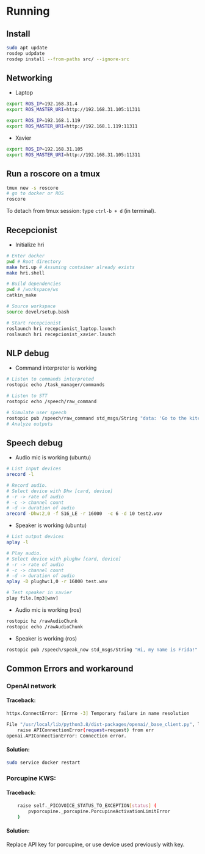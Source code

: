# Running

## Install

```bash
sudo apt update
rosdep udpdate
rosdep install --from-paths src/ --ignore-src
```

## Networking

- Laptop

```bash
export ROS_IP=192.168.31.4
export ROS_MASTER_URI=http://192.168.31.105:11311

export ROS_IP=192.168.1.119
export ROS_MASTER_URI=http://192.168.1.119:11311
```

- Xavier
```bash
export ROS_IP=192.168.31.105
export ROS_MASTER_URI=http://192.168.31.105:11311
```

## Run a roscore on a tmux

```bash
tmux new -s roscore
# go to docker or ROS
roscore
```

To detach from tmux session:
type `ctrl-b + d` (in terminal).

## Recepcionist

- Initialize hri

```bash
# Enter docker
pwd # Root directory
make hri.up # Assuming container already exists
make hri.shell

# Build dependencies
pwd # /workspace/ws
catkin_make

# Source workspace
source devel/setup.bash

# Start recepcionist
roslaunch hri recepcionist_laptop.launch
roslaunch hri recepcionist_xavier.launch
```

## NLP debug

- Command interpreter is working

```bash
# Listen to commands interpreted
rostopic echo /task_manager/commands

# Listen to STT
rostopic echo /speech/raw_command

# Simulate user speech
rostopic pub /speech/raw_command std_msgs/String "data: 'Go to the kitchen and grab cookies'"
# Analyze outputs
```


## Speech debug

- Audio mic is working (ubuntu)

```bash
# List input devices
arecord -l 

# Record audio. 
# Select device with Dhw [card, device]
# -r -> rate of audio
# -c -> channel count
# -d -> duration of audio
arecord -Dhw:2,0 -f S16_LE -r 16000  -c 6 -d 10 test2.wav

```

- Speaker is working (ubuntu)

```bash
# List output devices
aplay -l 

# Play audio. 
# Select device with plughw [card, device]
# -r -> rate of audio
# -c -> channel count
# -d -> duration of audio
aplay -D plughw:1,0 -r 16000 test.wav

# Test speaker in xavier
play file.[mp3|wav]
```

- Audio mic is working (ros)
```bash
rostopic hz /rawAudioChunk
rostopic echo /rawAudioChunk
```

- Speaker is working (ros)
```bash
rostopic pub /speech/speak_now std_msgs/String "Hi, my name is Frida!"
```

## Common Errors and workaround

### OpenAI network

#### Traceback:
```bash
httpx.ConnectError: [Errno -3] Temporary failure in name resolution

File "/usr/local/lib/python3.8/dist-packages/openai/_base_client.py", line 960, in _request
    raise APIConnectionError(request=request) from err
openai.APIConnectionError: Connection error.
```

#### Solution:
```bash
sudo service docker restart
```

### Porcupine KWS:

#### Traceback:
```bash
    raise self._PICOVOICE_STATUS_TO_EXCEPTION[status] (
        pvporcupine._porcupine.PorcupineActivationLimitError
    )
```

#### Solution:
Replace API key for porcupine, or use device used previously with key.
